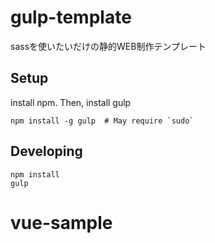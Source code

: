 # gulp-template
sassを使いたいだけの静的WEB制作テンプレート

## Setup
install npm. Then, install gulp

    npm install -g gulp  # May require `sudo`


## Developing
    npm install
    gulp
# vue-sample
